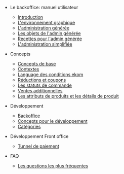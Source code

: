 * Le backoffice: manuel utilisateur 
  * [Introduction](user/back/user-backoffice.md)
  * [L'environnement graphique](user/back/environnement.md)
  * [L'administration générée](user/back/generated-admin.md)
  * [Les objets de l'admin générée](user/back/generated-admin-objects.md)
  * [Recettes pour l'admin générée](user/back/generated-admin-recipes.md)
  * [L'administration simplifiée](user/back/simplified-admin.md)
  
  
* Concepts 
  * [Concepts de base](concept/concept-base.md)
  * [Contextes](concept/contexts.md)
  * [Language des conditions ekom](concept/ekom-conditions-language.md)
  * [Réductions et coupons](concept/discounts-and-coupons.md)
  * [Les statuts de commande](concept/order-statuses.md)
  * [Ventes additionnelles](concept/cross-selling.md)
  * [Les attributs de produits et les détails de produit](concept/product-attributes-and-details.md)
  
* Développement
  * [Backoffice](developer/back/back.md)
  * [Concepts pour le développement](developer/developer-concepts.md)
  * [Catégories](developer/categories.md)
     
  
* Développement Front office
  * [Tunnel de paiement](developer/front/payment_tunnel.md)
     
  
* FAQ
  * [Les questions les plus fréquentes](faq.md)